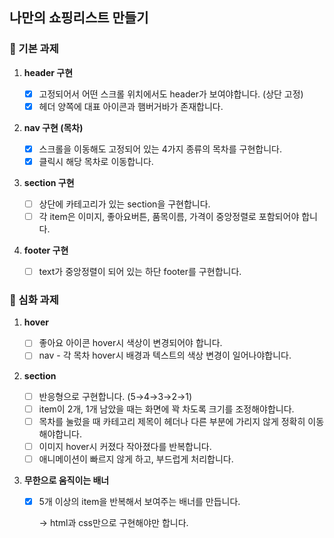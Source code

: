 ## 나만의 쇼핑리스트 만들기

### 🧩 기본 과제

1. **header 구현**

   - [x] 고정되어서 어떤 스크롤 위치에서도 header가 보여야합니다. (상단 고정)
   - [x] 헤더 양쪽에 대표 아이콘과 햄버거바가 존재합니다.

2. **nav 구현 (목차)**
   - [x] 스크롤을 이동해도 고정되어 있는 4가지 종류의 목차를 구현합니다.
   - [x] 클릭시 해당 목차로 이동합니다.
3. **section 구현**
   - [ ] 상단에 카테고리가 있는 section을 구현합니다.
   - [ ] 각 item은 이미지, 좋아요버튼, 품목이름, 가격이 중앙정렬로 포함되어야 합니다.
4. **footer 구현**
   - [ ] text가 중앙정렬이 되어 있는 하단 footer를 구현합니다.

### 🌠 심화 과제

1. **hover**
   - [ ] 좋아요 아이콘 hover시 색상이 변경되어야 합니다.
   - [ ] nav - 각 목차 hover시 배경과 텍스트의 색상 변경이 일어나야합니다.
2. **section**
   - [ ] 반응형으로 구현합니다. (5→4→3→2→1)
   - [ ] item이 2개, 1개 남았을 때는 화면에 꽉 차도록 크기를 조정해야합니다.
   - [ ] 목차를 눌렀을 때 카테고리 제목이 헤더나 다른 부분에 가리지 않게 정확히 이동해야합니다.
   - [ ] 이미지 hover시 커졌다 작아졌다를 반복합니다.
   - [ ] 애니메이션이 빠르지 않게 하고, 부드럽게 처리합니다.
3. **무한으로 움직이는 배너**

   - [x] 5개 이상의 item을 반복해서 보여주는 배너를 만듭니다.

     → html과 css만으로 구현해야만 합니다.
